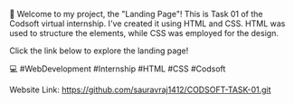 🚀 Welcome to  my project, the "Landing Page"! 
This is Task 01 of the Codsoft virtual internship. I've created it using HTML and CSS. HTML was used to structure the elements, while CSS was employed for the design.

Click the link below to explore the landing page!

💻 #WebDevelopment #Internship #HTML #CSS #Codsoft

Website Link: https://github.com/sauravraj1412/CODSOFT-TASK-01.git
